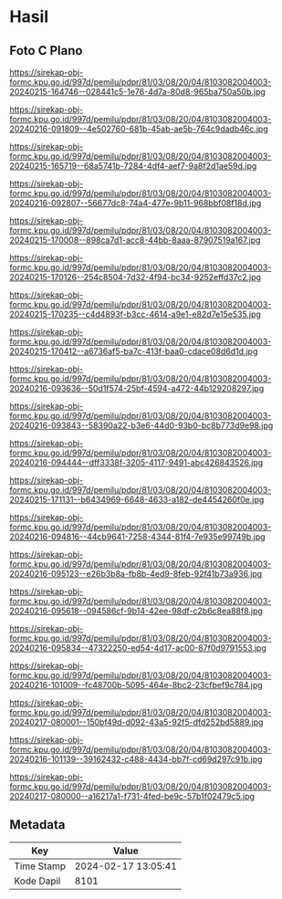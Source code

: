 # Hasil

## Foto C Plano

https://sirekap-obj-formc.kpu.go.id/997d/pemilu/pdpr/81/03/08/20/04/8103082004003-20240215-164746--028441c5-1e76-4d7a-80d8-965ba750a50b.jpg

https://sirekap-obj-formc.kpu.go.id/997d/pemilu/pdpr/81/03/08/20/04/8103082004003-20240216-091809--4e502760-681b-45ab-ae5b-764c9dadb46c.jpg

https://sirekap-obj-formc.kpu.go.id/997d/pemilu/pdpr/81/03/08/20/04/8103082004003-20240215-165719--68a5741b-7284-4df4-aef7-9a8f2d1ae59d.jpg

https://sirekap-obj-formc.kpu.go.id/997d/pemilu/pdpr/81/03/08/20/04/8103082004003-20240216-092807--56677dc8-74a4-477e-9b11-968bbf08f18d.jpg

https://sirekap-obj-formc.kpu.go.id/997d/pemilu/pdpr/81/03/08/20/04/8103082004003-20240215-170008--898ca7d1-acc8-44bb-8aaa-87907519a167.jpg

https://sirekap-obj-formc.kpu.go.id/997d/pemilu/pdpr/81/03/08/20/04/8103082004003-20240215-170126--254c8504-7d32-4f94-bc34-9252effd37c2.jpg

https://sirekap-obj-formc.kpu.go.id/997d/pemilu/pdpr/81/03/08/20/04/8103082004003-20240215-170235--c4d4893f-b3cc-4614-a9e1-e82d7e15e535.jpg

https://sirekap-obj-formc.kpu.go.id/997d/pemilu/pdpr/81/03/08/20/04/8103082004003-20240215-170412--a6736af5-ba7c-413f-baa0-cdace08d6d1d.jpg

https://sirekap-obj-formc.kpu.go.id/997d/pemilu/pdpr/81/03/08/20/04/8103082004003-20240216-093636--50d1f574-25bf-4594-a472-44b129208297.jpg

https://sirekap-obj-formc.kpu.go.id/997d/pemilu/pdpr/81/03/08/20/04/8103082004003-20240216-093843--58390a22-b3e6-44d0-93b0-bc8b773d9e98.jpg

https://sirekap-obj-formc.kpu.go.id/997d/pemilu/pdpr/81/03/08/20/04/8103082004003-20240216-094444--dff3338f-3205-4117-9491-abc426843526.jpg

https://sirekap-obj-formc.kpu.go.id/997d/pemilu/pdpr/81/03/08/20/04/8103082004003-20240215-171131--b6434969-6648-4633-a182-de4454260f0e.jpg

https://sirekap-obj-formc.kpu.go.id/997d/pemilu/pdpr/81/03/08/20/04/8103082004003-20240216-094816--44cb9641-7258-4344-81f4-7e935e99749b.jpg

https://sirekap-obj-formc.kpu.go.id/997d/pemilu/pdpr/81/03/08/20/04/8103082004003-20240216-095123--e26b3b8a-fb8b-4ed9-8feb-92f41b73a936.jpg

https://sirekap-obj-formc.kpu.go.id/997d/pemilu/pdpr/81/03/08/20/04/8103082004003-20240216-095618--094586cf-9b14-42ee-98df-c2b6c8ea88f8.jpg

https://sirekap-obj-formc.kpu.go.id/997d/pemilu/pdpr/81/03/08/20/04/8103082004003-20240216-095834--47322250-ed54-4d17-ac00-87f0d9791553.jpg

https://sirekap-obj-formc.kpu.go.id/997d/pemilu/pdpr/81/03/08/20/04/8103082004003-20240216-101009--fc48700b-5095-464e-8bc2-23cfbef9c784.jpg

https://sirekap-obj-formc.kpu.go.id/997d/pemilu/pdpr/81/03/08/20/04/8103082004003-20240217-080001--150bf49d-d092-43a5-92f5-dfd252bd5889.jpg

https://sirekap-obj-formc.kpu.go.id/997d/pemilu/pdpr/81/03/08/20/04/8103082004003-20240216-101139--39162432-c488-4434-bb7f-cd69d297c91b.jpg

https://sirekap-obj-formc.kpu.go.id/997d/pemilu/pdpr/81/03/08/20/04/8103082004003-20240217-080000--a16217a1-f731-4fed-be9c-57b1f02479c5.jpg


## Metadata

| Key        | Value               |
| ---------- | ------------------- |
| Time Stamp | 2024-02-17 13:05:41 |
| Kode Dapil | 8101                |



